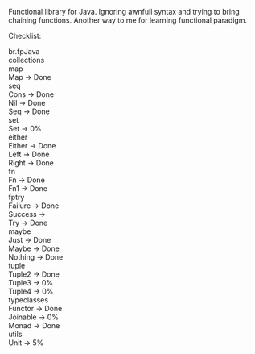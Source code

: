 Functional library for Java.
Ignoring awnfull syntax and trying to bring chaining functions.
Another way to me for learning functional paradigm.

Checklist:

br.fpJava <br/>
  collections <br/>
    map <br/>
      Map -> Done <br/>
    seq <br/>
      Cons -> Done <br/>
      Nil -> Done <br/>
      Seq -> Done <br/>
    set <br/>
      Set -> 0% <br/>
  either <br/>
    Either -> Done <br/>
    Left -> Done <br/>
    Right -> Done <br/>
  fn <br/>
    Fn -> Done <br/>
    Fn1 -> Done <br/>
  fptry <br/>
    Failure -> Done <br/>
    Success -> <br/>
    Try -> Done <br/>
  maybe <br/>
    Just -> Done <br/>
    Maybe -> Done <br/>
    Nothing -> Done <br/>
  tuple <br/>
    Tuple2 -> Done <br/>
    Tuple3 -> 0% <br/>
    Tuple4 -> 0% <br/>
  typeclasses <br/>
    Functor -> Done <br/>
    Joinable -> 0% <br/>
    Monad -> Done <br/>
  utils <br/>
    Unit -> 5% <br/>
